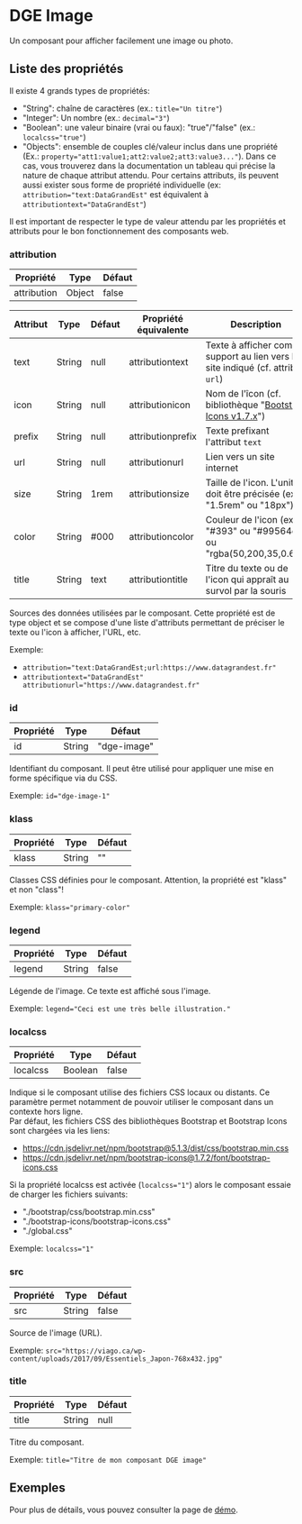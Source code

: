 # DGE Image

Un composant pour afficher facilement une image ou photo.

<div style="width:40%">
    <dge-image 
        id="dge-image-1" 
        title="Exemple d'image"
        attribution="Viago;url:https://viago.ca/top-10-des-activites-a-faire-au-japon/"
        src="https://viago.ca/wp-content/uploads/2017/09/Essentiels_Japon-768x432.jpg"
        legend="Essentiels Japon"
         />
</div>

## Liste des propriétés

Il existe 4 grands types de propriétés:

- "String": chaîne de caractères (ex.: `title="Un titre"`) 
- "Integer": Un nombre (ex.: `decimal="3"`) 
- "Boolean": une valeur binaire (vrai ou faux): "true"/"false" (ex.: `localcss="true"`) 
- "Objects": ensemble de couples clé/valeur inclus dans une propriété (Ex.: `property="att1:value1;att2:value2;att3:value3..."`). Dans ce cas, vous trouverez dans la documentation un tableau qui précise la nature de chaque attribut attendu. Pour certains attributs, ils peuvent aussi exister sous forme de propriété individuelle (ex: `attribution="text:DataGrandEst"` est équivalent à `attributiontext="DataGrandEst"`)

Il est important de respecter le type de valeur attendu par les propriétés et attributs pour le bon fonctionnement des composants web.

### attribution

| Propriété   | Type   | Défaut     |
|-------------|--------|------------|
| attribution | Object | false      |

| Attribut | Type   | Défaut | Propriété  équivalente | Description                                                                                  |
|----------|--------|--------|------------------------|----------------------------------------------------------------------------------------------|
| text     | String | null   | attributiontext        | Texte à afficher comme support au lien vers le site indiqué (cf. attribut `url`)              |
| icon     | String | null   | attributionicon        | Nom de l'îcon (cf. bibliothèque "[Bootstrap Icons v1.7.x](https://icons.getbootstrap.com/)") |
| prefix   | String | null   | attributionprefix      | Texte prefixant l'attribut `text`                                                            |
| url      | String | null   | attributionurl         | Lien vers un site internet                                                                   |
| size     | String | 1rem   | attributionsize        | Taille de l'icon. L'unité doit être précisée (ex.: "1.5rem" ou "18px")                       |
| color    | String | #000   | attributioncolor       | Couleur de l'icon (ex.: "#393" ou "#99564c" ou "rgba(50,200,35,0.6)")                        |
| title    | String | text   | attributiontitle       | Titre du texte ou de l'icon qui appraît au survol par la souris                              |

Sources des données utilisées par le composant. 
Cette propriété est de type object et se compose d'une liste d'attributs permettant de préciser le texte ou l'icon à afficher, l'URL, etc.

Exemple: 

- `attribution="text:DataGrandEst;url:https://www.datagrandest.fr"`
- `attributiontext="DataGrandEst" attributionurl="https://www.datagrandest.fr"`

### id

| Propriété | Type   | Défaut      |
|-----------|--------|-------------|
| id        | String | "dge-image" |

Identifiant du composant. Il peut être utilisé pour appliquer une mise en forme spécifique via du CSS.

Exemple: `id="dge-image-1"`

### klass

| Propriété | Type   | Défaut      |
|-----------|--------|-------------|
| klass     | String | ""          |

Classes CSS définies pour le composant. Attention, la propriété est "klass" et non "class"!

Exemple: `klass="primary-color"`

### legend

| Propriété   | Type   | Défaut     |
|-------------|--------|------------|
| legend      | String | false      |

Légende de l'image. Ce texte est affiché sous l'image. 

Exemple: `legend="Ceci est une très belle illustration."`

### localcss

| Propriété   | Type    | Défaut     |
|-------------|---------|------------|
| localcss    | Boolean | false      |

Indique si le composant utilise des fichiers CSS locaux ou distants. Ce paramètre permet notamment de pouvoir utiliser le composant dans un contexte hors ligne.  
Par défaut, les fichiers CSS des bibliothèques Bootstrap et Bootstrap Icons sont chargées via les liens:

- https://cdn.jsdelivr.net/npm/bootstrap@5.1.3/dist/css/bootstrap.min.css
- https://cdn.jsdelivr.net/npm/bootstrap-icons@1.7.2/font/bootstrap-icons.css

Si la propriété localcss est activée (`localcss="1"`) alors le composant essaie de charger les fichiers suivants:

- "./bootstrap/css/bootstrap.min.css"
- "./bootstrap-icons/bootstrap-icons.css"
- "./global.css"

Exemple: `localcss="1"`

### src

| Propriété   | Type   | Défaut     |
|-------------|--------|------------|
| src         | String | false      |

Source de l'image (URL).

Exemple: `src="https://viago.ca/wp-content/uploads/2017/09/Essentiels_Japon-768x432.jpg"`

### title

| Propriété | Type   | Défaut     |
|-----------|--------|------------|
| title     | String | null       |

Titre du composant.

Exemple: `title="Titre de mon composant DGE image"`

## Exemples

Pour plus de détails, vous pouvez consulter la page de [démo](examples-image.md).
